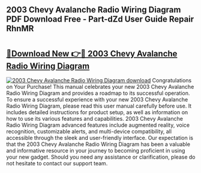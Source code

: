 ## 2003 Chevy Avalanche Radio Wiring Diagram PDF Download Free - Part-dZd User Guide Repair RhnMR

# <h2><a href="http://dfnop1b.blite.top/?on=2003+Chevy+Avalanche+Radio+Wiring+Diagram">🔗Download New 👉🔴 2003 Chevy Avalanche Radio Wiring Diagram</a></h2>

[![2003 Chevy Avalanche Radio Wiring Diagram download](https://i.imgur.com/lujVjoI.png)](http://dfnop1b.blite.top/?on=2003+Chevy+Avalanche+Radio+Wiring+Diagram)
Congratulations on Your Purchase! This manual celebrates your new 2003 Chevy Avalanche Radio Wiring Diagram and provides a roadmap to its successful operation. To ensure a successful experience with your new 2003 Chevy Avalanche Radio Wiring Diagram, please read this user manual carefully before use. It includes detailed instructions for product setup, as well as information on how to use its various features and capabilities. 2003 Chevy Avalanche Radio Wiring Diagram advanced features include augmented reality, voice recognition, customizable alerts, and multi-device compatibility, all accessible through the sleek and user-friendly interface. Our expectation is that the 2003 Chevy Avalanche Radio Wiring Diagram has been a valuable and informative resource in your journey to becoming proficient in using your new gadget. Should you need any assistance or clarification, please do not hesitate to contact our support team.
